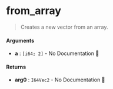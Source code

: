 # from\_array

>  Creates a new vector from an array.

#### Arguments

- **a** : `[i64; 2]` \- No Documentation 🚧

#### Returns

- **arg0** : `I64Vec2` \- No Documentation 🚧